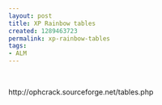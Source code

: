 ```yaml
---
layout: post
title: XP Rainbow tables
created: 1289463723
permalink: xp-rainbow-tables
tags:
- ALM
---
```

<p>&nbsp;</p>
<p>http://ophcrack.sourceforge.net/tables.php</p>

